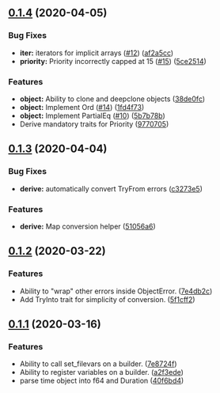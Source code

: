 ## [0.1.4](https://github.com/andoriyu/uclicious/compare/v0.1.3...v0.1.4) (2020-04-05)


### Bug Fixes

* **iter:** iterators for implicit arrays ([#12](https://github.com/andoriyu/uclicious/issues/12)) ([af2a5cc](https://github.com/andoriyu/uclicious/commit/af2a5cc))
* **priority:** Priority incorrectly capped at 15 ([#15](https://github.com/andoriyu/uclicious/issues/15)) ([5ce2514](https://github.com/andoriyu/uclicious/commit/5ce2514))


### Features

* **object:** Ability to clone and deepclone objects ([38de0fc](https://github.com/andoriyu/uclicious/commit/38de0fc))
* **object:** Implement Ord ([#14](https://github.com/andoriyu/uclicious/issues/14)) ([1fd4f73](https://github.com/andoriyu/uclicious/commit/1fd4f73))
* **object:** Implement PartialEq ([#10](https://github.com/andoriyu/uclicious/issues/10)) ([5b7b78b](https://github.com/andoriyu/uclicious/commit/5b7b78b))
* Derive mandatory traits for Priority ([9770705](https://github.com/andoriyu/uclicious/commit/9770705))



## [0.1.3](https://github.com/andoriyu/uclicious/compare/0.1.2...v0.1.3) (2020-04-04)


### Bug Fixes

* **derive:** automatically convert TryFrom errors ([c3273e5](https://github.com/andoriyu/uclicious/commit/c3273e5))


### Features

* **derive:** Map conversion helper ([51056a6](https://github.com/andoriyu/uclicious/commit/51056a6))



## [0.1.2](https://github.com/andoriyu/uclicious/compare/0.1.1...0.1.2) (2020-03-22)


### Features

* Ability to "wrap" other errors inside ObjectError. ([7e4db2c](https://github.com/andoriyu/uclicious/commit/7e4db2c))
* Add TryInto trait for simplicity of conversion. ([5f1cff2](https://github.com/andoriyu/uclicious/commit/5f1cff2))



## [0.1.1](https://github.com/andoriyu/uclicious/compare/40f6bd4...0.1.1) (2020-03-16)


### Features

* Ability to call set_filevars on a builder. ([7e8724f](https://github.com/andoriyu/uclicious/commit/7e8724f))
* Ability to register variables on a builder. ([a2f3ede](https://github.com/andoriyu/uclicious/commit/a2f3ede))
* parse time object into f64 and Duration ([40f6bd4](https://github.com/andoriyu/uclicious/commit/40f6bd4))



